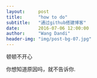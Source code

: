 ```yaml
---
layout:     post
title:      "how to do"
subtitle:   "通过github搭建博客"
date:       2016-07-06 12:00:00
author:     "Wang Dandi"
header-img: "img/post-bg-07.jpg"
---
```



<p>顿顿不开心</p>

<p>你想知道原因吗，就不告诉你.</p>

